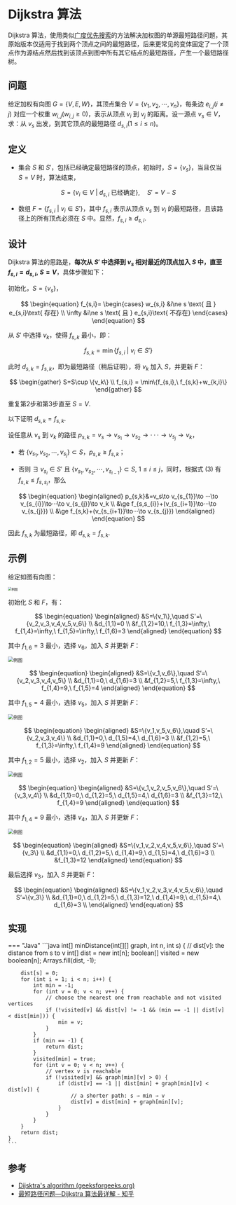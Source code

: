 # Dijkstra 算法

Dijkstra 算法，使用类似[广度优先搜索](../../ds/graph.md#广度优先搜索)的方法解决加权图的单源最短路径问题，其原始版本仅适用于找到两个顶点之间的最短路径，后来更常见的变体固定了一个顶点作为源结点然后找到该顶点到图中所有其它结点的最短路径，产生一个最短路径树。

## 问题

给定加权有向图 $G=\{V,E,W\}$，其顶点集合 $V=\{v_1,v_2,\cdots,v_n\}$，每条边 $e_{i,j}(i\ne j)$ 对应一个权重 $w_{i,j}(w_{i,j}\ge0)$，表示从顶点 $v_i$ 到 $v_{j}$ 的距离。设一源点 $v_s\in V$，求：从 $v_s$ 出发，到其它顶点的最短路径 $d_{s,i}(1\le i\le n)$。

## 定义

- 集合 $S$ 和 $S'$，包括已经确定最短路径的顶点，初始时，$S=\{v_s\}$，当且仅当 $S=V$ 时，算法结束，

$$
\begin{equation}
   S=\{v_i\in V \ |\ d_{s,i}\text{ 已经确定}\},\quad S'=V-S
\end{equation}
$$

- 数组 $F=\{f_{s,i}\ |\ v_i\in S'\}$，其中 $f_{s,i}$ 表示从顶点 $v_s$ 到 $v_i$ 的最短路径，且该路径上的所有顶点必须在 $S$ 中。显然，$f_{s,i}\ge d_{s,i}$.

## 设计

Dijkstra 算法的思路是，**每次从 $S'$ 中选择到 $v_s$ 相对最近的顶点加入 $S$ 中，直至 $f_{s,i}=d_{s,i},\ S=V$**，具体步骤如下：

初始化，$S=\{v_s\}$，

$$
\begin{equation}
   f_{s,i}=
      \begin{cases}
         w_{s,i} &i\ne s \text{ 且 } e_{s,i}\text{ 存在} \\
         \infty &i\ne s \text{ 且 } e_{s,i}\text{ 不存在}
      \end{cases}
\end{equation}
$$

从 $S'$ 中选择 $v_k$，使得 $f_{s,k}$ 最小，即：

$$
\begin{equation}
   f_{s,k}=\min\{f_{s,i}\ |\ v_i\in S'\}
\end{equation}
$$

此时 $d_{s,k}=f_{s,k}$，即为最短路径（稍后证明），将 $v_k$ 加入 $S$，并更新 $F$：

$$
\begin{gather}
   S=S\cup \{v_k\} \\
   f_{s,i} = \min\{f_{s,i},\ f_{s,k}+w_{k,i}\}
\end{gather}
$$

重复第2步和第3步直至 $S=V$.

以下证明 $d_{s,k}=f_{s,k}$.

设任意从 $v_s$ 到 $v_k$ 的路径 $p_{s,k}=v_s\to v_{s_{1}}\to v_{s_{2}}\to···\to v_{s_{j}}\to v_k$，

- 若 $\{v_{s_{1}},v_{s_{2}},\cdots,v_{s_{j}}\}\subset S$，$p_{s,k}\ge f_{s,k}$；

- 否则 $\exists\ v_{s_{i}}\in S'\text{ 且 }\{v_{s_{1}},v_{s_{2}},\cdots,v_{s_{i-1}}\}\subset S,\ 1\le i\le j$，同时，根据式 $(3)$ 有 $f_{s,k}\le f_{s,s_{i}}$，那么

$$
\begin{equation}
   \begin{aligned}
      p_{s,k}&=v_s\to v_{s_{1}}\to ···\to v_{s_{i}}\to···\to v_{s_{j}}\to v_k \\
      &\ge f_{s,s_{i}}+(v_{s_{i+1}}\to···\to v_{s_{j}}) \\
      &\ge f_{s,k}+(v_{s_{i+1}}\to···\to v_{s_{j}})
   \end{aligned}
\end{equation}
$$

因此 $f_{s,k}$ 为最短路径，即 $d_{s,k}=f_{s,k}$.

## 示例

给定如图有向图：

<img src="../../img/dijkstra-ex-1.jpg" alt="例图" style="zoom:50%;" />

初始化 $S$ 和 $F$，有：

$$
\begin{equation}
   \begin{aligned}
      &S=\{v_1\},\quad S'=\{v_2,v_3,v_4,v_5,v_6\} \\
      &d_{1,1}=0 \\
      &f_{1,2}=10,\ f_{1,3}=\infty,\ f_{1,4}=\infty,\ f_{1,5}=\infty,\ f_{1,6}=3
   \end{aligned}
\end{equation}
$$

其中 $f_{1,6}=3$ 最小，选择 $v_6$，加入 $S$ 并更新 $F$：

<img src="../../img/dijkstra-ex-2.jpg" alt="例图" style="zoom:75%;" />

$$
\begin{equation}
   \begin{aligned}
      &S=\{v_1,v_6\},\quad S‘=\{v_2,v_3,v_4,v_5\} \\
      &d_{1,1}=0,\ d_{1,6}=3 \\
      &f_{1,2}=5,\ f_{1,3}=\infty,\ f_{1,4}=9,\ f_{1,5}=4
   \end{aligned}
\end{equation}
$$

其中 $f_{1,5}=4$ 最小，选择 $v_5$，加入 $S$ 并更新 $F$：

<img src="../../img/dijkstra-ex-3.jpg" alt="例图" style="zoom:75%;" />

$$
\begin{equation}
   \begin{aligned}
      &S=\{v_1,v_5,v_6\},\quad S‘=\{v_2,v_3,v_4\} \\
      &d_{1,1}=0,\ d_{1,5}=4,\ d_{1,6}=3 \\
      &f_{1,2}=5,\ f_{1,3}=\infty,\ f_{1,4}=9
   \end{aligned}
\end{equation}
$$

其中 $f_{1,2}=5$ 最小，选择 $v_2$，加入 $S$ 并更新 $F$：

<img src="../../img/dijkstra-ex-4.jpg" alt="例图" style="zoom:75%;" />

$$
\begin{equation}
   \begin{aligned}
      &S=\{v_1,v_2,v_5,v_6\},\quad S‘=\{v_3,v_4\} \\
      &d_{1,1}=0,\ d_{1,2}=5,\ d_{1,5}=4,\ d_{1,6}=3 \\
      &f_{1,3}=12,\ f_{1,4}=9
   \end{aligned}
\end{equation}
$$

其中 $f_{1,4}=9$ 最小，选择 $v_4$，加入 $S$ 并更新 $F$：

<img src="../../img/dijkstra-ex-5.jpg" alt="例图" style="zoom:75%;" />

$$
\begin{equation}
   \begin{aligned}
      &S=\{v_1,v_2,v_4,v_5,v_6\},\quad S‘=\{v_3\} \\
      &d_{1,1}=0,\ d_{1,2}=5,\ d_{1,4}=9,\ d_{1,5}=4,\ d_{1,6}=3 \\
      &f_{1,3}=12
   \end{aligned}
\end{equation}
$$

最后选择 $v_3$，加入 $S$ 并更新 $F$：

$$
\begin{equation}
   \begin{aligned}
      &S=\{v_1,v_2,v_3,v_4,v_5,v_6\},\quad S‘=\{v_3\} \\
      &d_{1,1}=0,\ d_{1,2}=5,\ d_{1,3}=12,\ d_{1,4}=9,\ d_{1,5}=4,\ d_{1,6}=3 \\
   \end{aligned}
\end{equation}
$$

## 实现

=== "Java"
    ```java
    int[] minDistance(int[][] graph, int n, int s) {
        // dist[v]: the distance from s to v
        int[] dist = new int[n];
        boolean[] visited = new boolean[n];
        Arrays.fill(dist, -1);

        dist[s] = 0;
        for (int i = 1; i < n; i++) {
            int min = -1;
            for (int v = 0; v < n; v++) {
                // choose the nearest one from reachable and not visited vertices
                if (!visited[v] && dist[v] != -1 && (min == -1 || dist[v] < dist[min])) {
                    min = v;
                }
            }
            if (min == -1) {
                return dist;
            }
            visited[min] = true;
            for (int v = 0; v < n; v++) {
                // vertex v is reachable
                if (!visited[v] && graph[min][v] > 0) {
                    if (dist[v] == -1 || dist[min] + graph[min][v] < dist[v]) {
                        // a shorter path: s → min → v
                        dist[v] = dist[min] + graph[min][v];
                    }
                }
            }
        }
        return dist;
    }
    ```

## 参考

- [Dijsktra's algorithm (geeksforgeeks.org)](https://www.geeksforgeeks.org/dijkstras-shortest-path-algorithm-greedy-algo-7/)
- [最短路径问题—Dijkstra 算法最详解 - 知乎](https://zhuanlan.zhihu.com/p/129373740)
